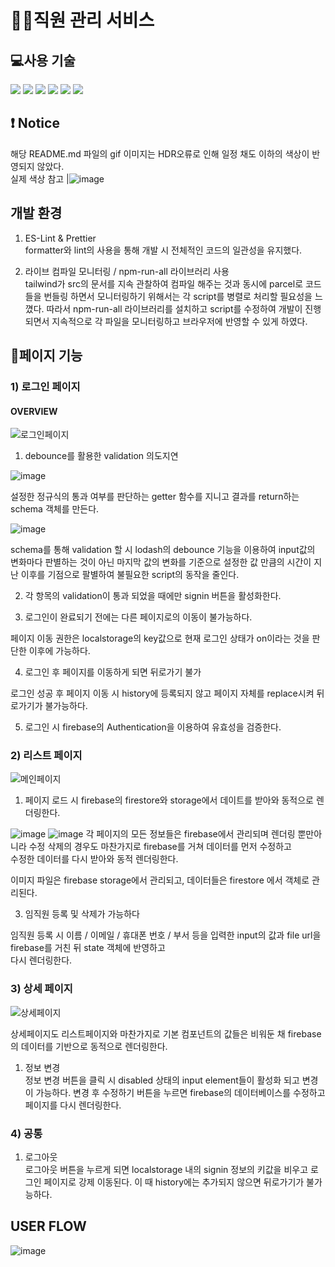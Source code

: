 # 👨‍💼직원 관리 서비스

## 💻사용 기술
<img src="https://img.shields.io/badge/html5-E34F26?style=for-the-badge&logo=html5&logoColor=white"> <img src="https://img.shields.io/badge/css3-1572B6?style=for-the-badge&logo=css3&logoColor=white"> <img src="https://img.shields.io/badge/tailwind css-06B6D4?style=for-the-badge&logo=tailwindcss&logoColor=white"> <img src="https://img.shields.io/badge/javascript-F7DF1E?style=for-the-badge&logo=javascript&logoColor=white">
<img src="https://img.shields.io/badge/firebase-FFCA28?style=for-the-badge&logo=firebase&logoColor=white"> <img src="https://img.shields.io/badge/parcel-000000?style=for-the-badge&logo=parcel&logoColor=white">

## ❗ Notice
해당 README.md 파일의 gif 이미지는 HDR오류로 인해 일정 채도 이하의 색상이 반영되지 않았다.</br>
실제 색상 참고
|![image](https://github.com/NamgungJongMin/Yanolja_FE_JavaScript/assets/100336573/29c2cf19-7755-4635-b7c6-152d83e58b62)


## 개발 환경
1. ES-Lint & Prettier</br>
formatter와 lint의 사용을 통해 개발 시 전체적인 코드의 일관성을 유지했다.

2. 라이브 컴파일 모니터링 / npm-run-all 라이브러리 사용</br>
tailwind가 src의 문서를 지속 관찰하여 컴파일 해주는 것과 동시에 parcel로 코드들을 번들링 하면서 모니터링하기 위해서는
각 script를 병렬로 처리할 필요성을 느꼈다. 따라서 npm-run-all 라이브러리를 설치하고 script를 수정하여 개발이 진행되면서
지속적으로 각 파일을 모니터링하고 브라우저에 반영할 수 있게 하였다.

## 📃페이지 기능

### 1) 로그인 페이지

#### OVERVIEW

![로그인페이지](https://github.com/NamgungJongMin/Yanolja_FE_JavaScript/assets/100336573/95e9e94a-cdfe-407e-a1f6-dde9a7edd592)


1. debounce를 활용한 validation 의도지연</br>

![image](https://github.com/NamgungJongMin/Yanolja_FE_JavaScript/assets/100336573/31717571-139b-4678-8e8a-e5337683cf08)

설정한 정규식의 통과 여부를 판단하는 getter 함수를 지니고 결과를 return하는 schema 객체를 만든다.

![image](https://github.com/NamgungJongMin/Yanolja_FE_JavaScript/assets/100336573/841d2c71-8d09-4792-bdd6-6d844c6b0dcc)

schema를 통해 validation 할 시 lodash의 debounce 기능을 이용하여 input값의 변화마다 판별하는 것이 아닌 마지막 값의 변화를 기준으로
설정한 값 만큼의 시간이 지난 이후를 기점으로 팔별하여 불필요한 script의 동작을 줄인다.

2. 각 항목의 validation이 통과 되었을 때에만 signin 버튼을 활성화한다.

3. 로그인이 완료되기 전에는 다른 페이지로의 이동이 불가능하다.

페이지 이동 권한은 localstorage의 key값으로 현재 로그인 상태가 on이라는 것을 판단한 이후에 가능하다.

4. 로그인 후 페이지를 이동하게 되면 뒤로가기 불가</br>

로그인 성공 후 페이지 이동 시 history에 등록되지 않고 페이지 자체를 replace시켜 뒤로가기가 불가능하다.

5. 로그인 시 firebase의 Authentication을 이용하여 유효성을 검증한다.

### 2) 리스트 페이지

![메인페이지](https://github.com/NamgungJongMin/Yanolja_FE_JavaScript/assets/100336573/d03b3aea-f59e-4c7b-9475-075339436d27)

1. 페이지 로드 시 firebase의 firestore와 storage에서 데이트를 받아와 동적으로 렌더링한다.

![image](https://github.com/NamgungJongMin/Yanolja_FE_JavaScript/assets/100336573/d98bb21c-b2a7-4f21-9526-03b79bbc6844)
![image](https://github.com/NamgungJongMin/Yanolja_FE_JavaScript/assets/100336573/a938043f-5ebf-42c7-9586-134b7367c6d0)
각 페이지의 모든 정보들은 firebase에서 관리되며 렌더링 뿐만아니라 수정 삭제의 경우도 마찬가지로 firebase를 거쳐 데이터를 먼저 수정하고</br>
수정한 데이터를 다시 받아와 동적 렌더링한다.

이미지 파일은 firebase storage에서 관리되고, 데이터들은 firestore 에서 객체로 관리된다.

3. 임직원 등록 및 삭제가 가능하다</br>

임직원 등록 시 이름 / 이메일 / 휴대폰 번호 / 부서 등을 입력한 input의 값과 file url을 firebase를 거친 뒤 state 객체에 반영하고</br> 
다시 렌더링한다.

### 3) 상세 페이지

![상세페이지](https://github.com/NamgungJongMin/Yanolja_FE_JavaScript/assets/100336573/246bed6f-349a-4c5d-8062-f16058903c6b)

상세페이지도 리스트페이지와 마찬가지로 기본 컴포넌트의 값들은 비워둔 채 firebase의 데이터를 기반으로 동적으로 렌더링한다.

1. 정보 변경</br>
정보 변경 버튼을 클릭 시 disabled 상태의 input element들이 활성화 되고 변경이 가능하다. 변경 후 수정하기 버튼을 누르면 firebase의 데이터베이스를 수정하고 페이지를 다시 렌더링한다.

### 4) 공통

1. 로그아웃</br>
로그아웃 버튼을 누르게 되면 localstorage 내의 signin 정보의 키값을 비우고 로그인 페이지로 강제 이동된다.
이 때 history에는 추가되지 않으면 뒤로가기가 불가능하다.

## USER FLOW

![image](https://github.com/NamgungJongMin/Yanolja_FE_JavaScript/assets/100336573/bb3b56cd-ceb1-4966-b28c-6458e3eee7c9)
